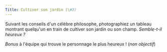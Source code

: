 ```yaml
---
Title: Cultiver son jardin (\#3)
---
```


Suivant les conseils d'un célèbre philosophe, photographiez un tableau montrant quelqu'un en train de cultiver son jardin ou son champ.
*Semble-t-il heureux ?*

*Bonus* à l'équipe qui trouve le personnage le plus heureux ! (*non objectif*)
